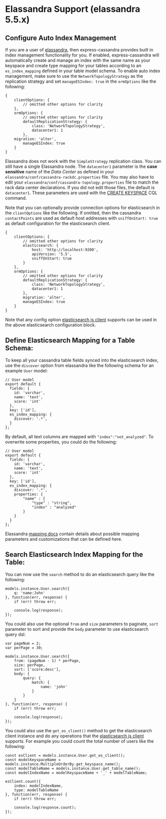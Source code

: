# Elassandra Support (elassandra 5.5.x)

## Configure Auto Index Management

If you are a user of [elassandra](https://github.com/strapdata/elassandra), then express-cassandra provides built in index management functionality for you. If enabled, express-cassandra will automatically create and manage an index with the same name as your keyspace and create type mapping for your tables according to an `es_index_mapping` defined in your table model schema. To enable auto index management, make sure to use the `NetworkTopologyStrategy` as the replication strategy and set `manageESIndex: true` in the `ormOptions` like the following:

```
{
    clientOptions: {
        // omitted other options for clarity
    },
    ormOptions: {
        // omitted other options for clarity
        defaultReplicationStrategy: {
            class: 'NetworkTopologyStrategy',
            datacenter1: 1
        },
	migration: 'alter',
        manageESIndex: true
    }
}
```

Elassandra does not work with the `SimpleStrategy` replication class. You can still have a single Elassandra node. The `datacenter1` parameter is the **case sensitive** name of the _Data Center_ as defined in your `elassandra/conf/cassandra-rackdc.properties` file. You may also have to edit your `elassandra/conf/cassandra-topology.properties` file to match the rack data center declarations. If you did not edit those files, the default is `datacenter1`. These parameters are used with the [CREATE KEYSPACE](https://docs.datastax.com/en/cql/3.3/cql/cql_reference/cqlCreateKeyspace.html) CQL command.

Note that you can optionally provide connection options for elasticsearch in the `clientOptions` like the following. If omitted, then the cassandra `contactPoints` are used as default host addresses with `sniffOnStart: true` as default configuration for the elasticsearch client.

```
{
    clientOptions: {
        // omitted other options for clarity
        elasticsearch: {
            host: 'http://localhost:9200',
            apiVersion: '5.5',
            sniffOnStart: true
        }
    },
    ormOptions: {
        // omitted other options for clarity
        defaultReplicationStrategy: {
            class: 'NetworkTopologyStrategy',
            datacenter1: 1
        },
        migration: 'alter',
        manageESIndex: true
    }
}
```

Note that any config option [elasticsearch js client](https://www.elastic.co/guide/en/elasticsearch/client/javascript-api/current/configuration.html) supports can be used in the above elasticsearch configuration block.

## Define Elasticsearch Mapping for a Table Schema:

To keep all your cassandra table fields synced into the elasticsearch index, use the `discover` option from elassandra like the following schema for an example `User` model:

```
// User model
export default {
  fields: {
    id: 'varchar',
    name: 'text',
    score: 'int'
  },
  key: ['id'],
  es_index_mapping: {
    discover: '.*',
  }
};
```

By default, all text columns are mapped with `"index":"not_analyzed"`. To overwrite some properties, you could do the following:

```
// User model
export default {
  fields: {
    id: 'varchar',
    name: 'text',
    score: 'int'
  },
  key: ['id'],
  es_index_mapping: {
    discover: '.*',
    properties: {
        "name" : {
            "type" : "string",
            "index" : "analyzed"
        }
    }
  }
};
```

Elassandra [mapping docs](http://elassandra.readthedocs.io/en/latest/mapping.html) contain details about possible mapping parameters and customizations that can be defined here.


## Search Elasticsearch Index Mapping for the Table:

You can now use the `search` method to do an elasticsearch query like the following:

```
models.instance.User.search({
    q: 'name:John'
}, function(err, response) {
    if (err) throw err;

    console.log(response);
});
```

You could also use the optional `from` and `size` parameters to paginate, `sort` parameter to sort and provide the `body` parameter to use elasticsearch query dsl:

```
var pageNum = 2;
var perPage = 30;

models.instance.User.search({
    from: (pageNum - 1) * perPage,
    size: perPage,
    sort: ['score:desc'],
    body: {
        query: {
            match: {
                name: 'john'
            }
        }
    }
}, function(err, response) {
    if (err) throw err;

    console.log(response);
});
```

You could also use the `get_es_client()` method to get the elasticsearch client instance and do any operations that the [elasticsearch js client](https://www.elastic.co/guide/en/elasticsearch/client/javascript-api/current/api-reference.html) supports. For example you could count the total number of users like the following:

```
const esClient = models.instance.User.get_es_client();
const modelKeyspaceName = models.instance.MultipleOrderBy.get_keyspace_name();
const modelTableName = models.instance.User.get_table_name();
const modelIndexName = modelKeyspaceName + '_' + modelTableName;

esClient.count({
    index: modelIndexName,
    type: modelTableName
}, function(err, response) {
    if (err) throw err;

    console.log(response.count);
});
```

